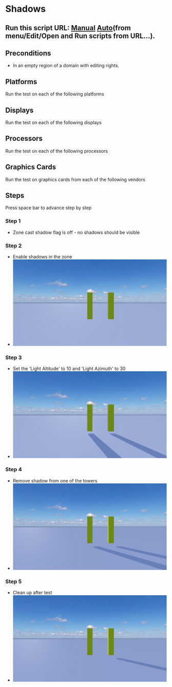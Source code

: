 # Shadows
## Run this script URL: [Manual](./test.js?raw=true)   [Auto](./testAuto.js?raw=true)(from menu/Edit/Open and Run scripts from URL...).

## Preconditions
- In an empty region of a domain with editing rights.

## Platforms
Run the test on each of the following platforms
## Displays
Run the test on each of the following displays
## Processors
Run the test on each of the following processors
## Graphics Cards
Run the test on graphics cards from each of the following vendors
## Steps
Press space bar to advance step by step

### Step 1
- Zone cast shadow flag is off - no shadows should be visible
### Step 2
- Enable shadows in the zone
- ![](./ExpectedImage_00000.png)
### Step 3
- Set the 'Light Altitude' to 10 and 'Light Azimuth' to 30
- ![](./ExpectedImage_00001.png)
### Step 4
- Remove shadow from one of the towers
- ![](./ExpectedImage_00002.png)
### Step 5
- Clean up after test
- ![](./ExpectedImage_00003.png)
